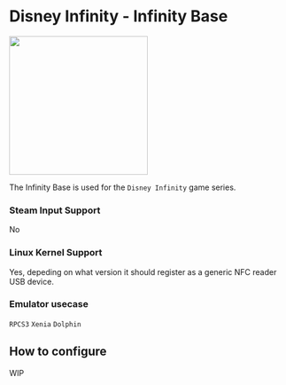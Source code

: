 # Disney Infinity - Infinity Base

<img src="../../../wiki_images/controllers/disney-infinity-base.png" width="250">

The Infinity Base is used for the `Disney Infinity` game series.

### Steam Input Support
No

### Linux Kernel Support
Yes, depeding on what version it should register as a generic NFC reader USB device.

### Emulator usecase
`RPCS3` `Xenia` `Dolphin`

## How to configure
WIP
